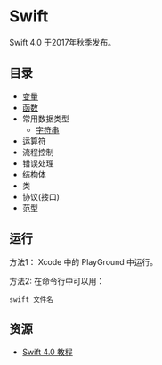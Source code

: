 # Swift

Swift 4.0 于2017年秋季发布。

## 目录
* [变量](demo/Var.playground)
* [函数](demo/Function.play)
* 常用数据类型
  * [字符串](demo/String.playground)
* 运算符
* 流程控制
* 错误处理
* 结构体
* 类
* 协议(接口)
* 范型

## 运行
方法1： Xcode 中的 PlayGround 中运行。

方法2: 在命令行中可以用：  
```
swift 文件名
```


## 资源
* [Swift 4.0 教程](http://www.swift51.com/swift4.0/)
